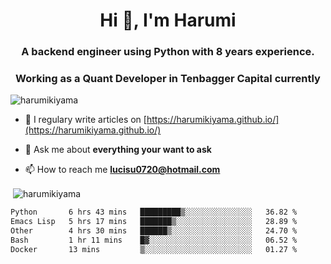 <h1 align="center">Hi 👋, I'm Harumi</h1>
<h3 align="center">A backend engineer using <b>Python</b> with 8 years experience.</h3>
<h3 align="center">Working as a Quant Developer in <b>Tenbagger Capital</b> currently</h3>

<p align="left"> <img src="https://komarev.com/ghpvc/?username=harumikiyama" alt="harumikiyama" /> </p>


- 📝 I regulary write articles on [https://harumikiyama.github.io/](https://harumikiyama.github.io/)

- 💬 Ask me about **everything your want to ask**

- 📫 How to reach me **lucisu0720@hotmail.com**

<p>&nbsp;<img align="center" src="https://github-readme-stats.vercel.app/api?username=harumikiyama&show_icons=true" alt="harumikiyama" /></p>


<!--START_SECTION:waka-->

```txt
Python       6 hrs 43 mins   █████████▒░░░░░░░░░░░░░░░   36.82 %
Emacs Lisp   5 hrs 17 mins   ███████▒░░░░░░░░░░░░░░░░░   28.89 %
Other        4 hrs 30 mins   ██████▒░░░░░░░░░░░░░░░░░░   24.70 %
Bash         1 hr 11 mins    █▓░░░░░░░░░░░░░░░░░░░░░░░   06.52 %
Docker       13 mins         ▒░░░░░░░░░░░░░░░░░░░░░░░░   01.27 %
```

<!--END_SECTION:waka-->
